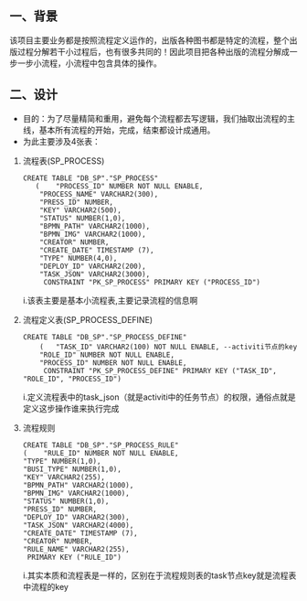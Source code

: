 ## 一、背景
该项目主要业务都是按照流程定义运作的，出版各种图书都是特定的流程，整个出版过程分解若干小过程后，也有很多共同的！因此项目把各种出版的流程分解成一步一步小流程，小流程中包含具体的操作。
## 二、设计
 - 目的：为了尽量精简和重用，避免每个流程都去写逻辑，我们抽取出流程的主线，基本所有流程的开始，完成，结束都设计成通用。
 - 为此主要涉及4张表：
1. 流程表(SP_PROCESS)
    ```
    CREATE TABLE "DB_SP"."SP_PROCESS" 
       (	"PROCESS_ID" NUMBER NOT NULL ENABLE, 
    	"PROCESS_NAME" VARCHAR2(300), 
    	"PRESS_ID" NUMBER, 
    	"KEY" VARCHAR2(500), 
    	"STATUS" NUMBER(1,0), 
    	"BPMN_PATH" VARCHAR2(1000), 
    	"BPMN_IMG" VARCHAR2(1000), 
    	"CREATOR" NUMBER, 
    	"CREATE_DATE" TIMESTAMP (7), 
    	"TYPE" NUMBER(4,0), 
    	"DEPLOY_ID" VARCHAR2(200), 
    	"TASK_JSON" VARCHAR2(3000), 
    	 CONSTRAINT "PK_SP_PROCESS" PRIMARY KEY ("PROCESS_ID")
    ```
    i.该表主要是基本小流程表,主要记录流程的信息啊
    
2. 流程定义表(SP_PROCESS_DEFINE)
    ```
    CREATE TABLE "DB_SP"."SP_PROCESS_DEFINE" 
        (	"TASK_ID" VARCHAR2(100) NOT NULL ENABLE, --activiti节点的key
    	"ROLE_ID" NUMBER NOT NULL ENABLE, 
    	"PROCESS_ID" NUMBER NOT NULL ENABLE, 
    	 CONSTRAINT "PK_SP_PROCESS_DEFINE" PRIMARY KEY ("TASK_ID", "ROLE_ID", "PROCESS_ID")
    ```
    i.定义流程表中的task_json（就是activiti中的任务节点）的权限，通俗点就是定义这步操作谁来执行完成
    
3. 流程规则
    ```
    CREATE TABLE "DB_SP"."SP_PROCESS_RULE" 
   (	"RULE_ID" NUMBER NOT NULL ENABLE, 
	"TYPE" NUMBER(1,0), 
	"BUSI_TYPE" NUMBER(1,0), 
	"KEY" VARCHAR2(255), 
	"BPMN_PATH" VARCHAR2(1000), 
	"BPMN_IMG" VARCHAR2(1000), 
	"STATUS" NUMBER(1,0), 
	"PRESS_ID" NUMBER, 
	"DEPLOY_ID" VARCHAR2(300), 
	"TASK_JSON" VARCHAR2(4000), 
	"CREATE_DATE" TIMESTAMP (7), 
	"CREATOR" NUMBER, 
	"RULE_NAME" VARCHAR2(255), 
	 PRIMARY KEY ("RULE_ID")
    ```
    i.其实本质和流程表是一样的，区别在于流程规则表的task节点key就是流程表中流程的key
    


